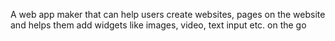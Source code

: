 A web app maker that can help users create websites, pages on the website and helps them add widgets like images, video, text input etc. on the go
